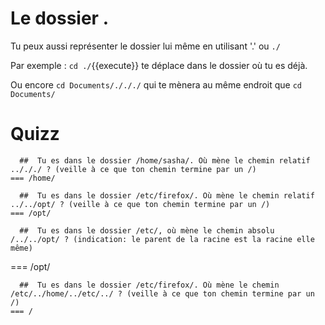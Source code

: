 
# Le dossier  .

Tu peux aussi représenter le dossier lui même en utilisant '.' ou `./`

Par exemple : `cd ./`{{execute}} te déplace dans le dossier où tu es déjà.

Ou encore `cd Documents/./././` qui te mènera au même endroit que `cd Documents/`

# Quizz

```{quizdown} 
  ##  Tu es dans le dossier /home/sasha/. Où mène le chemin relatif ../././ ? (veille à ce que ton chemin termine par un /) 
=== /home/
```
```{quizdown} 
  ##  Tu es dans le dossier /etc/firefox/. Où mène le chemin relatif ../../opt/ ? (veille à ce que ton chemin termine par un /) 
=== /opt/
```
```{quizdown} 
  ##  Tu es dans le dossier /etc/, où mène le chemin absolu /../../opt/ ? (indication: le parent de la racine est la racine elle même) 
```
=== /opt/

```{quizdown} 
  ##  Tu es dans le dossier /etc/firefox/. Où mène le chemin /etc/../home/../etc/../ ? (veille à ce que ton chemin termine par un /) 
=== /

